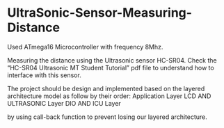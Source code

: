 # UltraSonic-Sensor-Measuring-Distance

Used ATmega16 Microcontroller with frequency 8Mhz.

Measuring the distance using the Ultrasonic sensor HC-SR04. Check the “HC-SR04 Ultrasonic MT Student Tutorial” pdf file to understand how to interface with this sensor.

The project should be design and implemented based on the layered architecture model as follow by their order:
Application Layer
LCD AND ULTRASONIC Layer
DIO AND ICU Layer

by using call-back function to prevent losing our layered architecture.
